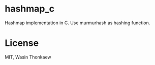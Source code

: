 # hashmap_c

Hashmap implementation in C. Use murmurhash as hashing function.

# License
MIT, Wasin Thonkaew
